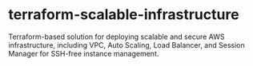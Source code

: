 # terraform-scalable-infrastructure
Terraform-based solution for deploying scalable and secure AWS infrastructure, including VPC, Auto Scaling, Load Balancer, and Session Manager for SSH-free instance management.
